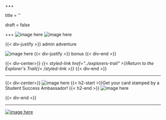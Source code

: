 +++

title = ''

draft = false

+++
![image here](../images/explorer-4.png#center)
![image here](../images/admin-adventure.png#center)


{{< div-justify >}}
admin adventure

![image here](../images/quest-icon-bonus.png#right)
{{< div-justify >}}
bonus
{{< div-end >}}

{{< div-center>}}
*{{< styled-link href="../explorers-trail" >}}Return to the Explorer's Trail{{< /styled-link >}}*
{{< div-end >}}

___
{{< div-center>}}
![image here](../images/dont-forget.png#center)
 {{< h2-start >}}Get your card stamped by a Student Success Ambassador! {{< h2-end >}}
![image here](../images/stamp-card.png#center)

{{< div-end >}}

___

[![image here](../images/lost-icon.png#center)](../lost)